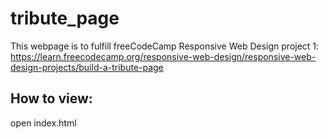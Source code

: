 # tribute_page

This webpage is to fulfill freeCodeCamp Responsive Web Design project 1: https://learn.freecodecamp.org/responsive-web-design/responsive-web-design-projects/build-a-tribute-page

## How to view: 
open index.html 
